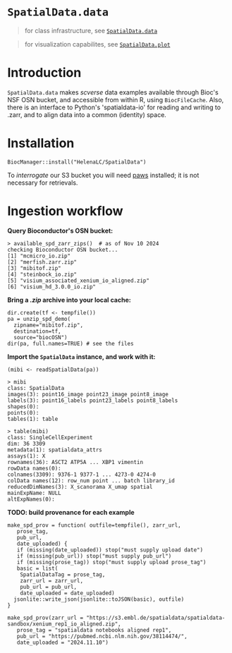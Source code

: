 # `SpatialData.data`

> for class infrastructure, see [`SpatialData.data`](https://github.com/HelenaLC/SpatialData.data)

> for visualization capabilites, see [`SpatialData.plot`](https://github.com/HelenaLC/SpatialData.plot)

# Introduction

`SpatialData.data` makes *scverse* data examples available through Bioc's 
NSF OSN bucket, and accessible from within R, using `BiocFileCache`.
Also, there is an interface to Python's 'spatialdata-io' for reading 
and writing to .zarr, and to align data into a common (identity) space.

# Installation

```
BiocManager::install("HelenaLC/SpatialData")
```

To *interrogate* our S3 bucket you will need [paws](https://cran.r-project.org/web/packages/paws/index.html) 
installed; it is not necessary for retrievals.

# Ingestion workflow

**Query Bioconductor's OSN bucket:**

```
> available_spd_zarr_zips()  # as of Nov 10 2024
checking Bioconductor OSN bucket...
[1] "mcmicro_io.zip"                         
[2] "merfish.zarr.zip"                       
[3] "mibitof.zip"                            
[4] "steinbock_io.zip"                       
[5] "visium_associated_xenium_io_aligned.zip"
[6] "visium_hd_3.0.0_io.zip"                 
```

**Bring a *.zip* archive into your local cache:**

```
dir.create(tf <- tempfile())
pa = unzip_spd_demo(
  zipname="mibitof.zip", 
  destination=tf, 
  source="biocOSN")
dir(pa, full.names=TRUE) # see the files
```

**Import the `SpatialData` instance, and work with it:**

```
(mibi <- readSpatialData(pa))
```

```
> mibi
class: SpatialData
images(3): point16_image point23_image point8_image
labels(3): point16_labels point23_labels point8_labels
shapes(0):
points(0):
tables(1): table
```

```
> table(mibi)
class: SingleCellExperiment 
dim: 36 3309 
metadata(1): spatialdata_attrs
assays(1): X
rownames(36): ASCT2 ATP5A ... XBP1 vimentin
rowData names(0):
colnames(3309): 9376-1 9377-1 ... 4273-0 4274-0
colData names(12): row_num point ... batch library_id
reducedDimNames(3): X_scanorama X_umap spatial
mainExpName: NULL
altExpNames(0):
```

**TODO: build provenance for each example**

```
make_spd_prov = function( outfile=tempfile(), zarr_url,
   prose_tag,
   pub_url,
   date_uploaded) {
   if (missing(date_uploaded)) stop("must supply upload date")
   if (missing(pub_url)) stop("must supply pub_url")
   if (missing(prose_tag)) stop("must supply upload prose_tag")
   basic = list(
    SpatialDataTag = prose_tag,
    zarr_url = zarr_url,
    pub_url = pub_url,
    date_uploaded = date_uploaded)
  jsonlite::write_json(jsonlite::toJSON(basic), outfile)
}

make_spd_prov(zarr_url = "https://s3.embl.de/spatialdata/spatialdata-sandbox/xenium_rep1_io_aligned.zip",
   prose_tag = "spatialdata notebooks aligned rep1",
   pub_url = "https://pubmed.ncbi.nlm.nih.gov/38114474/",
   date_uploaded = "2024.11.10")
```
